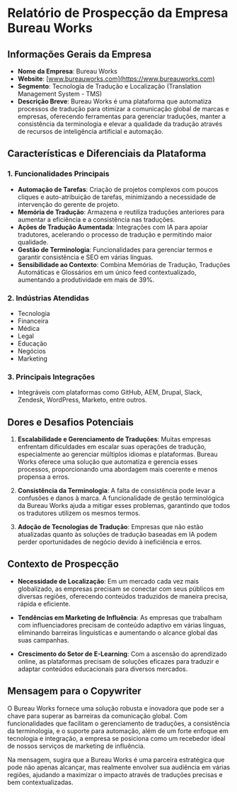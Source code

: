 # Relatório de Prospecção da Empresa Bureau Works

## Informações Gerais da Empresa

- **Nome da Empresa**: Bureau Works
- **Website**: [www.bureauworks.com](https://www.bureauworks.com)
- **Segmento**: Tecnologia de Tradução e Localização (Translation Management System - TMS)
- **Descrição Breve**: Bureau Works é uma plataforma que automatiza processos de tradução para otimizar a comunicação global de marcas e empresas, oferecendo ferramentas para gerenciar traduções, manter a consistência da terminologia e elevar a qualidade da tradução através de recursos de inteligência artificial e automação.
  
## Características e Diferenciais da Plataforma

### 1. Funcionalidades Principais

- **Automação de Tarefas**: Criação de projetos complexos com poucos cliques e auto-atribuição de tarefas, minimizando a necessidade de intervenção do gerente de projeto.
- **Memória de Tradução**: Armazena e reutiliza traduções anteriores para aumentar a eficiência e a consistência nas traduções.
- **Ações de Tradução Aumentada**: Integrações com IA para apoiar tradutores, acelerando o processo de tradução e permitindo maior qualidade.
- **Gestão de Terminologia**: Funcionalidades para gerenciar termos e garantir consistência e SEO em várias línguas.
- **Sensibilidade ao Contexto**: Combina Memórias de Tradução, Traduções Automáticas e Glossários em um único feed contextualizado, aumentando a produtividade em mais de 39%.

### 2. Indústrias Atendidas

- Tecnologia
- Financeira
- Médica
- Legal
- Educação
- Negócios
- Marketing

### 3. Principais Integrações

- Integráveis com plataformas como GitHub, AEM, Drupal, Slack, Zendesk, WordPress, Marketo, entre outros.

## Dores e Desafios Potenciais

1. **Escalabilidade e Gerenciamento de Traduções**: Muitas empresas enfrentam dificuldades em escalar suas operações de tradução, especialmente ao gerenciar múltiplos idiomas e plataformas. Bureau Works oferece uma solução que automatiza e gerencia esses processos, proporcionando uma abordagem mais coerente e menos propensa a erros.

2. **Consistência da Terminologia**: A falta de consistência pode levar a confusões e danos à marca. A funcionalidade de gestão terminológica da Bureau Works ajuda a mitigar esses problemas, garantindo que todos os tradutores utilizem os mesmos termos.

3. **Adoção de Tecnologias de Tradução**: Empresas que não estão atualizadas quanto às soluções de tradução baseadas em IA podem perder oportunidades de negócio devido à ineficiência e erros.

## Contexto de Prospecção

- **Necessidade de Localização**: Em um mercado cada vez mais globalizado, as empresas precisam se conectar com seus públicos em diversas regiões, oferecendo conteúdos traduzidos de maneira precisa, rápida e eficiente.
  
- **Tendências em Marketing de Influência**: As empresas que trabalham com influenciadores precisam de conteúdo adaptivo em várias línguas, eliminando barreiras linguísticas e aumentando o alcance global das suas campanhas.

- **Crescimento do Setor de E-Learning**: Com a ascensão do aprendizado online, as plataformas precisam de soluções eficazes para traduzir e adaptar conteúdos educacionais para diversos mercados.

## Mensagem para o Copywriter

O Bureau Works fornece uma solução robusta e inovadora que pode ser a chave para superar as barreiras da comunicação global. Com funcionalidades que facilitam o gerenciamento de traduções, a consistência da terminologia, e o suporte para automação, além de um forte enfoque em tecnologia e integração, a empresa se posiciona como um recebedor ideal de nossos serviços de marketing de influência.

Na mensagem, sugira que a Bureau Works é uma parceira estratégica que pode não apenas alcançar, mas realmente envolver sua audiência em várias regiões, ajudando a maximizar o impacto através de traduções precisas e bem contextualizadas.